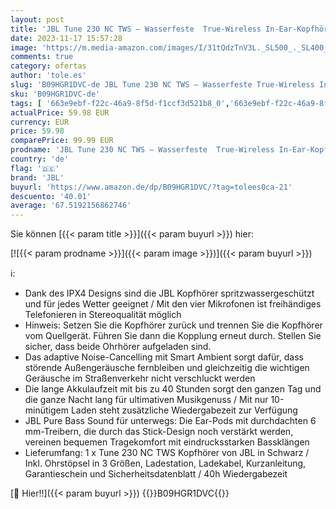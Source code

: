 ```yaml
---
layout: post
title: 'JBL Tune 230 NC TWS – Wasserfeste  True-Wireless In-Ear-Kopfhörer mit Noise-Cancelling in Schwarz – Mit bis zu 40 Stunden Musikwiedergabe'
date: 2023-11-17 15:57:28
image: 'https://m.media-amazon.com/images/I/31tQdzTnV3L._SL500_._SL400_.jpg'
comments: true
category: ofertas
author: 'tole.es'
slug: 'B09HGR1DVC-de JBL Tune 230 NC TWS – Wasserfeste True-Wireless In-Ear-...'
sku: 'B09HGR1DVC-de'
tags: [ '663e9ebf-f22c-46a9-8f5d-f1ccf3d521b8_0','663e9ebf-f22c-46a9-8f5d-f1ccf3d521b8_401','663e9ebf-f22c-46a9-8f5d-f1ccf3d521b8_4501','663e9ebf-f22c-46a9-8f5d-f1ccf3d521b8_9901','Arborist Merchandising Root','Direct Mail Promotion','Elektronik & Foto','Elektronik & Foto: Produkte mit Umwelt-Label','Headsets und Lautsprecher','In-Ear Ohrhörer','Kopfhörer','Kopfhörer & Zubehör','Kunden-Favoriten: Home Entertainment','Kunden-Favoriten: Technische Produkte','Self Service','Special Features Stores','Stores','Tech','e26659c6-d1cd-45cb-800b-2f9b432b8572_0','e26659c6-d1cd-45cb-800b-2f9b432b8572_901','jbl','🇩🇪', ]
actualPrice: 59.98 EUR
currency: EUR
price: 59.98
comparePrice: 99.99 EUR
prodname: 'JBL Tune 230 NC TWS – Wasserfeste  True-Wireless In-Ear-Kopfhörer mit Noise-Cancelling in Schwarz – Mit bis zu 40 Stunden Musikwiedergabe'
country: 'de'
flag: '🇩🇪'
brand: 'JBL'
buyurl: 'https://www.amazon.de/dp/B09HGR1DVC/?tag=tolees0ca-21'
descuento: '40.01'
average: '67.5192156862746'
---
```


Sie können [{{< param title >}}]({{< param buyurl >}}) hier:

[![{{< param prodname >}}]({{< param image >}})]({{< param buyurl >}})

ℹ️:

- Dank des IPX4 Designs sind die JBL Kopfhörer spritzwassergeschützt und für jedes Wetter geeignet / Mit den vier Mikrofonen ist freihändiges Telefonieren in Stereoqualität möglich
- Hinweis: Setzen Sie die Kopfhörer zurück und trennen Sie die Kopfhörer vom Quellgerät. Führen Sie dann die Kopplung erneut durch. Stellen Sie sicher, dass beide Ohrhörer aufgeladen sind.
- Das adaptive Noise-Cancelling mit Smart Ambient sorgt dafür, dass störende Außengeräusche fernbleiben und gleichzeitig die wichtigen Geräusche im Straßenverkehr nicht verschluckt werden
- Die lange Akkulaufzeit mit bis zu 40 Stunden sorgt den ganzen Tag und die ganze Nacht lang für ultimativen Musikgenuss / Mit nur 10-minütigem Laden steht zusätzliche Wiedergabezeit zur Verfügung
- JBL Pure Bass Sound für unterwegs: Die Ear-Pods mit durchdachten 6 mm-Treibern, die durch das Stick-Design noch verstärkt werden, vereinen bequemen Tragekomfort mit eindrucksstarken Bassklängen
- Lieferumfang: 1 x Tune 230 NC TWS Kopfhörer von JBL in Schwarz / Inkl. Ohrstöpsel in 3 Größen, Ladestation, Ladekabel, Kurzanleitung, Garantieschein und Sicherheitsdatenblatt / 40h Wiedergabezeit

[🛒 Hier!!]({{< param buyurl >}})
{{<world>}}B09HGR1DVC{{</world>}}

